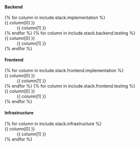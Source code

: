 #### Backend

<dl>
{% for column in include.stack.implementation %}
    <dt>{{ column[0] }}</dt>
    <dd>{{ column[1] }}</dd>
{% endfor %}
{% for column in include.stack.backend.testing %}
    <dt>{{ column[0] }}</dt>
    <dd>{{ column[1] }}</dd>
{% endfor %}
</dl>

#### Frontend

<dl>
{% for column in include.stack.frontend.implementation %}
    <dt>{{ column[0] }}</dt>
    <dd>{{ column[1] }}</dd>
{% endfor %}
{% for column in include.stack.frontend.testing %}
    <dt>{{ column[0] }}</dt>
    <dd>{{ column[1] }}</dd>
{% endfor %}
</dl>

#### Infrastructure

<dl>
{% for column in include.stack.infrastructure %}
    <dt>{{ column[0] }}</dt>
    <dd>{{ column[1] }}</dd>
{% endfor %}
</dl>